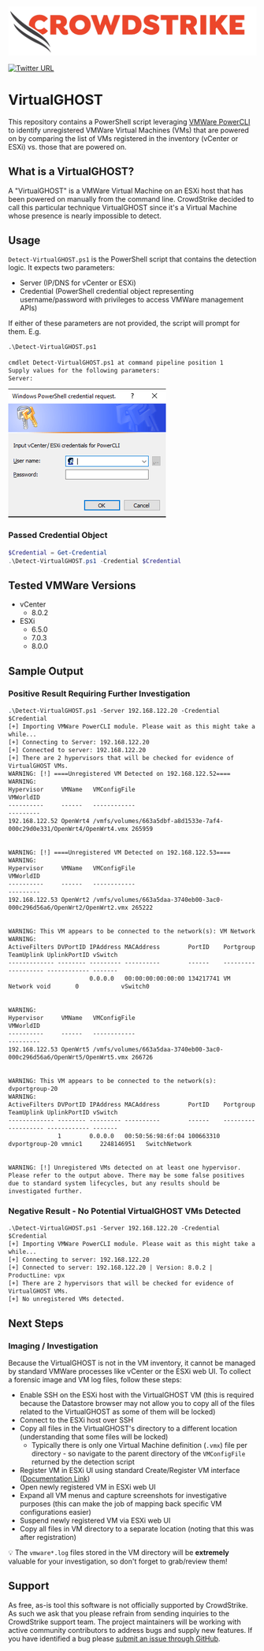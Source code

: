![CrowdStrike Logo](./docs/asset/cs-logo.png)

[![Twitter URL](https://img.shields.io/twitter/url?label=Follow%20%40CrowdStrike&style=social&url=https%3A%2F%2Ftwitter.com%2FCrowdStrike)](https://twitter.com/CrowdStrike)<br/>

# VirtualGHOST

This repository contains a PowerShell script leveraging [VMWare PowerCLI](https://developer.broadcom.com/tools/vmware-powercli/latest) to identify unregistered VMWare Virtual Machines (VMs) that are powered on by comparing the list of VMs registered in the inventory (vCenter or ESXi) vs. those that are powered on.

## What is a VirtualGHOST?

A "VirtualGHOST" is a VMWare Virtual Machine on an ESXi host that has been powered on manually from the command line. CrowdStrike decided to call this particular technique VirtualGHOST since it's a Virtual Machine whose presence is nearly impossible to detect.

## Usage

`Detect-VirtualGHOST.ps1` is the PowerShell script that contains the detection logic. It expects two parameters:
- Server (IP/DNS for vCenter or ESXi)
- Credential (PowerShell credential object representing username/password with privileges to access VMWare management APIs)

If either of these parameters are not provided, the script will prompt for them. E.g.

```
.\Detect-VirtualGHOST.ps1

cmdlet Detect-VirtualGHOST.ps1 at command pipeline position 1
Supply values for the following parameters:
Server:
```

![PowerShell Credential Prompt](./docs/asset/PowerShellCredRequest.png)

### Passed Credential Object

```powershell
$Credential = Get-Credential
.\Detect-VirtualGHOST.ps1 -Credential $Credential
```

## Tested VMWare Versions

- vCenter 
  - 8.0.2
- ESXi
  - 6.5.0
  - 7.0.3
  - 8.0.0

## Sample Output

### Positive Result Requiring Further Investigation

```
.\Detect-VirtualGHOST.ps1 -Server 192.168.122.20 -Credential $Credential
[+] Importing VMWare PowerCLI module. Please wait as this might take a while...
[+] Connecting to Server: 192.168.122.20
[+] Connected to server: 192.168.122.20
[+] There are 2 hypervisors that will be checked for evidence of VirtualGHOST VMs.
WARNING: [!] ====Unregistered VM Detected on 192.168.122.52====
WARNING:
Hypervisor     VMName   VMConfigFile                                                            VMWorldID
----------     ------   ------------                                                            ---------
192.168.122.52 OpenWrt4 /vmfs/volumes/663a5dbf-a8d1533e-7af4-000c29d0e331/OpenWrt4/OpenWrt4.vmx 265959


WARNING: [!] ====Unregistered VM Detected on 192.168.122.53====
WARNING:
Hypervisor     VMName   VMConfigFile                                                            VMWorldID
----------     ------   ------------                                                            ---------
192.168.122.53 OpenWrt2 /vmfs/volumes/663a5daa-3740eb00-3ac0-000c296d56a6/OpenWrt2/OpenWrt2.vmx 265222


WARNING: This VM appears to be connected to the network(s): VM Network
WARNING:
ActiveFilters DVPortID IPAddress MACAddress        PortID    Portgroup  TeamUplink UplinkPortID vSwitch
------------- -------- --------- ----------        ------    ---------  ---------- ------------ -------
                       0.0.0.0   00:00:00:00:00:00 134217741 VM Network void       0            vSwitch0


WARNING:
Hypervisor     VMName   VMConfigFile                                                            VMWorldID
----------     ------   ------------                                                            ---------
192.168.122.53 OpenWrt5 /vmfs/volumes/663a5daa-3740eb00-3ac0-000c296d56a6/OpenWrt5/OpenWrt5.vmx 266726


WARNING: This VM appears to be connected to the network(s): dvportgroup-20
WARNING:
ActiveFilters DVPortID IPAddress MACAddress        PortID    Portgroup      TeamUplink UplinkPortID vSwitch
------------- -------- --------- ----------        ------    ---------      ---------- ------------ -------
              1        0.0.0.0   00:50:56:98:6f:04 100663310 dvportgroup-20 vmnic1     2248146951   SwitchNetwork


WARNING: [!] Unregistered VMs detected on at least one hypervisor. Please refer to the output above. There may be some false positives due to standard system lifecycles, but any results should be investigated further.
```

### Negative Result - No Potential VirtualGHOST VMs Detected

```
.\Detect-VirtualGHOST.ps1 -Server 192.168.122.20 -Credential $Credential
[+] Importing VMWare PowerCLI module. Please wait as this might take a while...
[+] Connecting to server: 192.168.122.20
[+] Connected to server: 192.168.122.20 | Version: 8.0.2 | ProductLine: vpx
[+] There are 2 hypervisors that will be checked for evidence of VirtualGHOST VMs.
[+] No unregistered VMs detected.
```

## Next Steps

### Imaging / Investigation
Because the VirtualGHOST is not in the VM inventory, it cannot be managed by standard VMWare processes like vCenter or the ESXi web UI. To collect a forensic image and VM log files, follow these steps:

- Enable SSH on the ESXi host with the VirtualGHOST VM (this is required because the Datastore browser may not allow you to copy all of the files related to the VirtualGHOST as some of them will be locked)
- Connect to the ESXi host over SSH
- Copy all files in the VirtualGHOST's directory to a different location (understanding that some files will be locked)
  - Typically there is only one Virtual Machine definition (`.vmx`) file per directory - so navigate to the parent directory of the `VMConfigFile` returned by the detection script
- Register VM in ESXi UI using standard Create/Register VM interface ([Documentation Link](https://knowledge.broadcom.com/external/article?legacyId=1006160))
- Open newly registered VM in ESXi web UI
- Expand all VM menus and capture screenshots for investigative purposes (this can make the job of mapping back specific VM configurations easier)
- Suspend newly registered VM via ESXi web UI
- Copy all files in VM directory to a separate location (noting that this was after registration)

:bulb: The `vmware*.log` files stored in the VM directory will be **extremely** valuable for your investigation, so don't forget to grab/review them!

## Support

As free, as-is tool this software is not officially supported by CrowdStrike. As such we ask that you please refrain from sending inquiries to the CrowdStrike support team. The project maintainers will be working with active community contributors to address bugs and supply new features. If you have identified a bug please [submit an issue through GitHub](https://github.com/CrowdStrike/VirtualGHOST/issues/new).